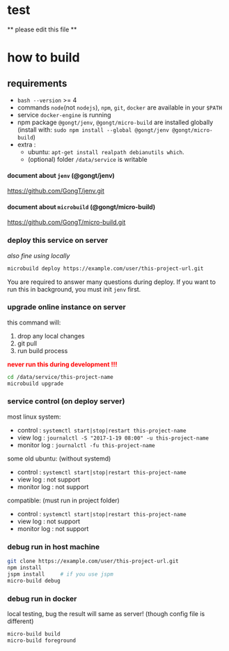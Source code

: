 # test
** please edit this file **

# how to build
## requirements
* `bash --version` >= 4
* commands `node`(not `nodejs`), `npm`, `git`, `docker` are available in your `$PATH`   
* service `docker-engine` is running
* npm package `@gongt/jenv`, `@gongt/micro-build` are installed globally    
    (install with: `sudo npm install --global @gongt/jenv @gongt/micro-build`)
* extra :
	* ubuntu: `apt-get install realpath debianutils which`.
	* (optional) folder `/data/service` is writable   

#### document about `jenv` (@gongt/jenv)
https://github.com/GongT/jenv.git

#### document about `microbuild` (@gongt/micro-build)
https://github.com/GongT/micro-build.git

### deploy this service on server
*also fine using locally*

```bash
microbuild deploy https://example.com/user/this-project-url.git
```

You are required to answer many questions during deploy.
If you want to run this in background, you must init `jenv` first.

### upgrade online instance on server

this command will:
1. drop any local changes
1. git pull
1. run build process

**<span style="color:red;font-weight:bold">never run this during development !!!</span>**


```bash
cd /data/service/this-project-name
microbuild upgrade
```

### service control (on deploy server)
most linux system:
* control     : `systemctl start|stop|restart this-project-name`
* view log    : `journalctl -S "2017-1-19 08:00" -u this-project-name`
* monitor log : `journalctl -fu this-project-name`

some old ubuntu: (without systemd)
* control     : `systemctl start|stop|restart this-project-name`
* view log    : not support
* monitor log : not support

compatible: (must run in project folder)
* control     : `systemctl start|stop|restart this-project-name`
* view log    : not support
* monitor log : not support


### debug run in host machine

```bash
git clone https://example.com/user/this-project-url.git
npm install
jspm install     # if you use jspm
micro-build debug
```

### debug run in docker

local testing, bug the result will same as server! (though config file is different)

```bash
micro-build build
micro-build foreground
```
